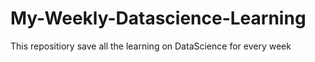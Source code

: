 # My-Weekly-Datascience-Learning
This repositiory save all the learning on DataScience for every week 

